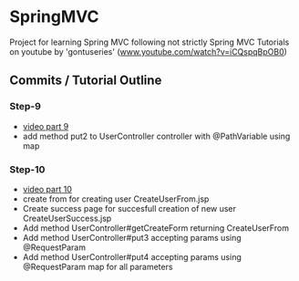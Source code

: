 # SpringMVC
Project for learning Spring MVC following not strictly Spring MVC Tutorials  on youtube by 'gontuseries' (www.youtube.com/watch?v=iCQspqBpOB0) 

## Commits / Tutorial Outline

### Step-9 
- [video part 9][mvc-video-9] 
- add method put2 to UserController controller with @PathVariable using map 

### Step-10 
- [video part 10][mvc-video-10] 
- create from for creating user CreateUserFrom.jsp
- Create success page for succesfull creation of new user CreateUserSuccess.jsp
- Add method UserController#getCreateForm returning CreateUserFrom
- Add method UserController#put3 accepting params using @RequestParam 
- Add method UserController#put4 accepting params using @RequestParam map for all parameters

[mvc-video-9]: https://www.youtube.com/watch?v=dDWNTR0-rns
[mvc-video-10]:https://www.youtube.com/watch?v=jCsbrk01V_4
